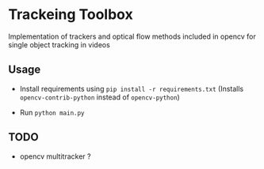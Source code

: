 # Trackeing Toolbox
Implementation of trackers and optical flow methods included in opencv for single object tracking in videos
## Usage
- Install requirements using `pip install -r requirements.txt` (Installs `opencv-contrib-python` instead of `opencv-python`)

- Run `python main.py`

## TODO
- opencv multitracker ?